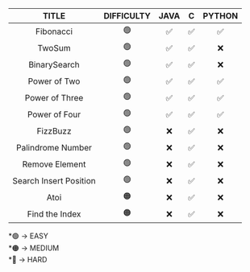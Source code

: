 

|    TITLE                |   DIFFICULTY        |                       JAVA                   |       C                |      PYTHON     |  
| :----------------------:|:-------------------:|:--------------------------:|:----------------------:|:---------------:|
|           Fibonacci     |           🟢           |                            ✅      |               ✅       |           ✅      |
|           TwoSum        |          🟢             |                            ✅      |            ✅            |           ❌      |
|           BinarySearch  |          🟢           |                              ✅       |            ✅            |        ❌         |
|           Power of Two  |         🟢            |                                 ✅     |       ✅                 |      ✅           |
|           Power of Three|         🟢            |                                   ✅   |               ✅         |          ✅       |
|           Power of Four |         🟢           |                                 ✅       |               ✅         |           ✅      |
|           FizzBuzz        |        🟢            |                    ❌                    |            ✅            |           ❌      |
|  Palindrome Number        |        🟢            |                    ❌                    |            ✅            |           ❌      |
|     Remove Element        |        🟢            |                    ❌                    |            ✅            |           ❌      |
|  Search Insert Position    |        🟢            |                    ❌                    |            ✅            |           ❌      |
|           Atoi        |           🟠        |                    ❌                    |            ✅            |           ❌      |
|    Find the Index   |          🟠          |                    ❌                    |            ✅            |           ❌      |


*🟢 -> EASY <br>
*🟠 -> MEDIUM <br>
*🔴 -> HARD <br>
